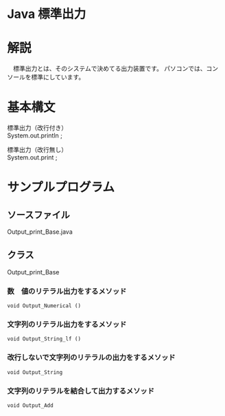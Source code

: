 # Java 標準出力
# 解説     
　標準出力とは、そのシステムで決めてる出力装置です。
  パソコンでは、コンソールを標準にしています。

# 基本構文
   標準出力（改行付き）  
   System.out.println ;

   標準出力（改行無し）  
   System.out.print ;

# サンプルプログラム
## ソースファイル  
  Output_print_Base.java
## クラス
  Output_print_Base
### 数　値のリテラル出力をするメソッド
    void Output_Numerical ()
### 文字列のリテラル出力をするメソッド
    void Output_String_lf ()
### 改行しないで文字列のリテラルの出力をするメソッド
    void Output_String
### 文字列のリテラルを結合して出力するメソッド
    void Output_Add
